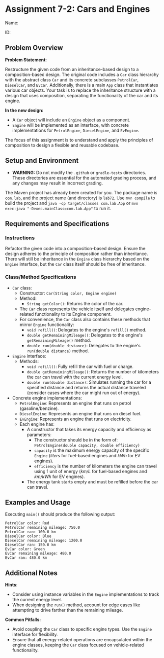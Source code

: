 # Assignment 7-2: Cars and Engines

Name:

ID:

## Problem Overview

**Problem Statement:**

Restructure the given code from an inheritance-based design to a composition-based design. The original code includes a `Car` class hierarchy with the abstract class `Car` and its concrete subclasses `PetrolCar`, `DieselCar`, and `EvCar`. Additionally, there is a main `App` class that instantiates various car objects. Your task is to replace the inheritance structure with a design that uses composition, separating the functionality of the car and its engine.

**In the new design:**

- A `Car` object will include an `Engine` object as a component.
- `Engine` will be implemented as an interface, with concrete implementations for `PetrolEngine`, `DieselEngine`, and `EvEngine`.

The focus of this assignment is to understand and apply the principles of composition to design a flexible and reusable codebase.

## Setup and Environment

- **WARNING:** Do not modify the `.github` or `gradle-tests` directories. These directories are essential for the automated grading process, and any changes may result in incorrect grading.

The Maven project has already been created for you. The package name is `com.lab`, and the project name (and directory) is `lab72`. Use `mvn compile` to build the project and `java -cp target/classes com.lab.App` or `mvn exec:java "-Dexec.mainClass=com.lab.App"` to run it.

## Requirements and Specifications

### Instructions

Refactor the given code into a composition-based design. Ensure the design adheres to the principle of composition rather than inheritance. There will still be inheritance in the `Engine` class hierarchy based on the `Engine` interface, but the `Car` class itself should be free of inheritance.

### Class/Method Specifications

- `Car` class:
  - Constructor: `Car(String color, Engine engine)`
  - Method:
    - `String getColor()`: Returns the color of the car.
  - The `Car` class represents the vehicle itself and delegates engine-related functionality to its Engine component.
  - For convenience, the `Car` class also contains these methods that mirror `Engine` functionality:
    - `void refill()`: Delegates to the engine's `refill()` method.
    - `double getRemainingMileage()`: Delegates to the engine's `getRemainingMileage()` method.
    - `double run(double distance)`: Delegates to the engine's `run(double distance)` method.
- `Engine` interface:
  - Methods:
    - `void refill()`: Fully refill the car with fuel or charge.
    - `double getRemainingMileage()`: Returns the number of kilometers the car can travel with the current energy level.
    - `double run(double distance)`: Simulates running the car for a specified distance and returns the actual distance traveled (consider cases where the car might run out of energy).
- Concrete engine implementations:
  - `PetrolEngine`: Represents an engine that runs on petrol (gasoline/benzine).
  - `DieselEngine`: Represents an engine that runs on diesel fuel.
  - `EvEngine`: Represents an engine that runs on electricity.
  - Each engine has:
    - A constructor that takes its energy capacity and efficiency as parameters:
      - The constructor should be in the form of: `PetrolEngine(double capacity, double efficiency)`
      - `capacity` is the maximum energy capacity of the specific `Engine` (*liters* for fuel-based engines and *kWh* for EV engines).
      - `efficiency` is the number of kilometers the engine can travel using 1 unit of energy (*km/L* for fuel-based engines and *km/kWh* for EV engines).
    - The energy tank starts empty and must be refilled before the car can travel.

## Examples and Usage

Executing `main()` should produce the following output:

```
PetrolCar color: Red
PetrolCar remaining mileage: 750.0
PetrolCar ran: 100.0 km
DieselCar color: Blue
DieselCar remaining mileage: 1200.0
DieselCar ran: 150.0 km
EvCar color: Green
EvCar remaining mileage: 480.0
EvCar ran: 480.0 km
```

## Additional Notes

**Hints:**

- Consider using instance variables in the `Engine` implementations to track the current energy level.
- When designing the `run()` method, account for edge cases like attempting to drive farther than the remaining mileage.

**Common Pitfalls:**

- Avoid coupling the `Car` class to specific engine types. Use the `Engine` interface for flexibility.
- Ensure that all energy-related operations are encapsulated within the engine classes, keeping the `Car` class focused on vehicle-related functionality.
